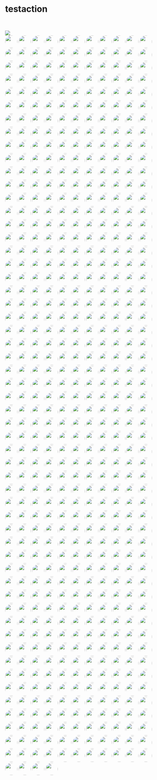 # testaction
<br><!-- Do not remove start of hero-bot --><br>
<img src="https://img.shields.io/badge/Total-609-orange"><br>
<a href="https://github.com/243083df"><img src="https://avatars.githubusercontent.com/u/29660847?v=4" style="border-radius:50%;" width="40px" /></a>
<a href="https://github.com/2timesjay"><img src="https://avatars.githubusercontent.com/u/2748619?v=4" style="border-radius:50%;" width="40px" /></a>
<a href="https://github.com/403studio"><img src="https://avatars.githubusercontent.com/u/17879134?v=4" style="border-radius:50%;" width="40px" /></a>
<a href="https://github.com/8398a7"><img src="https://avatars.githubusercontent.com/u/8043276?v=4" style="border-radius:50%;" width="40px" /></a>
<a href="https://github.com/ABNER-1"><img src="https://avatars.githubusercontent.com/u/24547351?v=4" style="border-radius:50%;" width="40px" /></a>
<a href="https://github.com/Accagain2014"><img src="https://avatars.githubusercontent.com/u/9635216?v=4" style="border-radius:50%;" width="40px" /></a>
<a href="https://github.com/AdlyTempleton"><img src="https://avatars.githubusercontent.com/u/2019396?v=4" style="border-radius:50%;" width="40px" /></a>
<a href="https://github.com/AgtLucas"><img src="https://avatars.githubusercontent.com/u/1909761?v=4" style="border-radius:50%;" width="40px" /></a>
<a href="https://github.com/AllenYu1987"><img src="https://avatars.githubusercontent.com/u/12489985?v=4" style="border-radius:50%;" width="40px" /></a>
<a href="https://github.com/AlmeroSteyn"><img src="https://avatars.githubusercontent.com/u/5063473?v=4" style="border-radius:50%;" width="40px" /></a>
<a href="https://github.com/AnSavvides"><img src="https://avatars.githubusercontent.com/u/2316326?v=4" style="border-radius:50%;" width="40px" /></a>
<a href="https://github.com/Andarist"><img src="https://avatars.githubusercontent.com/u/9800850?v=4" style="border-radius:50%;" width="40px" /></a>
<a href="https://github.com/Aredcap"><img src="https://avatars.githubusercontent.com/u/40494761?v=4" style="border-radius:50%;" width="40px" /></a>
<a href="https://github.com/Balandat"><img src="https://avatars.githubusercontent.com/u/1605878?v=4" style="border-radius:50%;" width="40px" /></a>
<a href="https://github.com/Bennu-Li"><img src="https://avatars.githubusercontent.com/u/53458891?v=4" style="border-radius:50%;" width="40px" /></a>
<a href="https://github.com/BossZou"><img src="https://avatars.githubusercontent.com/u/40255591?v=4" style="border-radius:50%;" width="40px" /></a>
<a href="https://github.com/CarlMungazi"><img src="https://avatars.githubusercontent.com/u/8584475?v=4" style="border-radius:50%;" width="40px" /></a>
<a href="https://github.com/Cartas"><img src="https://avatars.githubusercontent.com/u/1099951?v=4" style="border-radius:50%;" width="40px" /></a>
<a href="https://github.com/ChrisSki"><img src="https://avatars.githubusercontent.com/u/643408?v=4" style="border-radius:50%;" width="40px" /></a>
<a href="https://github.com/ClimbsRocks"><img src="https://avatars.githubusercontent.com/u/7017045?v=4" style="border-radius:50%;" width="40px" /></a>
<a href="https://github.com/CrossRaynor"><img src="https://avatars.githubusercontent.com/u/3909908?v=4" style="border-radius:50%;" width="40px" /></a>
<a href="https://github.com/Cupchen"><img src="https://avatars.githubusercontent.com/u/34762375?v=4" style="border-radius:50%;" width="40px" /></a>
<a href="https://github.com/DJCordhose"><img src="https://avatars.githubusercontent.com/u/394409?v=4" style="border-radius:50%;" width="40px" /></a>
<a href="https://github.com/Daniel15"><img src="https://avatars.githubusercontent.com/u/91933?v=4" style="border-radius:50%;" width="40px" /></a>
<a href="https://github.com/DanielHuang1983"><img src="https://avatars.githubusercontent.com/u/4417873?v=4" style="border-radius:50%;" width="40px" /></a>
<a href="https://github.com/DarkScorpion"><img src="https://avatars.githubusercontent.com/u/1926649?v=4" style="border-radius:50%;" width="40px" /></a>
<a href="https://github.com/DenrizSusam"><img src="https://avatars.githubusercontent.com/u/39295979?v=4" style="border-radius:50%;" width="40px" /></a>
<a href="https://github.com/DrDanRyan"><img src="https://avatars.githubusercontent.com/u/2340323?v=4" style="border-radius:50%;" width="40px" /></a>
<a href="https://github.com/DragonDriver"><img src="https://avatars.githubusercontent.com/u/31589260?v=4" style="border-radius:50%;" width="40px" /></a>
<a href="https://github.com/EricZLou"><img src="https://avatars.githubusercontent.com/u/21316782?v=4" style="border-radius:50%;" width="40px" /></a>
<a href="https://github.com/Ethan-Arrowood"><img src="https://avatars.githubusercontent.com/u/16144158?v=4" style="border-radius:50%;" width="40px" /></a>
<a href="https://github.com/Fierralin"><img src="https://avatars.githubusercontent.com/u/8857059?v=4" style="border-radius:50%;" width="40px" /></a>
<a href="https://github.com/FluorineDog"><img src="https://avatars.githubusercontent.com/u/15663612?v=4" style="border-radius:50%;" width="40px" /></a>
<a href="https://github.com/GantMan"><img src="https://avatars.githubusercontent.com/u/997157?v=4" style="border-radius:50%;" width="40px" /></a>
<a href="https://github.com/GordyD"><img src="https://avatars.githubusercontent.com/u/966511?v=4" style="border-radius:50%;" width="40px" /></a>
<a href="https://github.com/Gracieeea"><img src="https://avatars.githubusercontent.com/u/50101579?v=4" style="border-radius:50%;" width="40px" /></a>
<a href="https://github.com/GuanyunFeng"><img src="https://avatars.githubusercontent.com/u/40229765?v=4" style="border-radius:50%;" width="40px" /></a>
<a href="https://github.com/GuoRentong"><img src="https://avatars.githubusercontent.com/u/57477222?v=4" style="border-radius:50%;" width="40px" /></a>
<a href="https://github.com/Haroenv"><img src="https://avatars.githubusercontent.com/u/6270048?v=4" style="border-radius:50%;" width="40px" /></a>
<a href="https://github.com/Heisenberg-Y"><img src="https://avatars.githubusercontent.com/u/35055583?v=4" style="border-radius:50%;" width="40px" /></a>
<a href="https://github.com/HeroProtagonist"><img src="https://avatars.githubusercontent.com/u/12506217?v=4" style="border-radius:50%;" width="40px" /></a>
<a href="https://github.com/HesterG"><img src="https://avatars.githubusercontent.com/u/17645053?v=4" style="border-radius:50%;" width="40px" /></a>
<a href="https://github.com/HuangHua"><img src="https://avatars.githubusercontent.com/u/2274405?v=4" style="border-radius:50%;" width="40px" /></a>
<a href="https://github.com/Hypnosphi"><img src="https://avatars.githubusercontent.com/u/6651625?v=4" style="border-radius:50%;" width="40px" /></a>
<a href="https://github.com/IDrissAitHafid"><img src="https://avatars.githubusercontent.com/u/31975500?v=4" style="border-radius:50%;" width="40px" /></a>
<a href="https://github.com/IvanVergiliev"><img src="https://avatars.githubusercontent.com/u/1443067?v=4" style="border-radius:50%;" width="40px" /></a>
<a href="https://github.com/Jack-Works"><img src="https://avatars.githubusercontent.com/u/5390719?v=4" style="border-radius:50%;" width="40px" /></a>
<a href="https://github.com/JackLCL"><img src="https://avatars.githubusercontent.com/u/53512883?v=4" style="border-radius:50%;" width="40px" /></a>
<a href="https://github.com/Jakepodell"><img src="https://avatars.githubusercontent.com/u/6700856?v=4" style="border-radius:50%;" width="40px" /></a>
<a href="https://github.com/JedWatson"><img src="https://avatars.githubusercontent.com/u/872310?v=4" style="border-radius:50%;" width="40px" /></a>
<a href="https://github.com/Jessidhia"><img src="https://avatars.githubusercontent.com/u/73085?v=4" style="border-radius:50%;" width="40px" /></a>
<a href="https://github.com/JinHai-CN"><img src="https://avatars.githubusercontent.com/u/33142505?v=4" style="border-radius:50%;" width="40px" /></a>
<a href="https://github.com/JoelMarcey"><img src="https://avatars.githubusercontent.com/u/3757713?v=4" style="border-radius:50%;" width="40px" /></a>
<a href="https://github.com/JoshuaGross"><img src="https://avatars.githubusercontent.com/u/70602?v=4" style="border-radius:50%;" width="40px" /></a>
<a href="https://github.com/Kachulio1"><img src="https://avatars.githubusercontent.com/u/22243090?v=4" style="border-radius:50%;" width="40px" /></a>
<a href="https://github.com/KevinTCoughlin"><img src="https://avatars.githubusercontent.com/u/706967?v=4" style="border-radius:50%;" width="40px" /></a>
<a href="https://github.com/KyleAMathews"><img src="https://avatars.githubusercontent.com/u/71047?v=4" style="border-radius:50%;" width="40px" /></a>
<a href="https://github.com/Lin-gh-Saint"><img src="https://avatars.githubusercontent.com/u/64019322?v=4" style="border-radius:50%;" width="40px" /></a>
<a href="https://github.com/LocoRichard"><img src="https://avatars.githubusercontent.com/u/81553353?v=4" style="border-radius:50%;" width="40px" /></a>
<a href="https://github.com/M-Izadmehr"><img src="https://avatars.githubusercontent.com/u/28848972?v=4" style="border-radius:50%;" width="40px" /></a>
<a href="https://github.com/MXDA"><img src="https://avatars.githubusercontent.com/u/47274057?v=4" style="border-radius:50%;" width="40px" /></a>
<a href="https://github.com/ManasJayanth"><img src="https://avatars.githubusercontent.com/u/3097018?v=4" style="border-radius:50%;" width="40px" /></a>
<a href="https://github.com/MrCull"><img src="https://avatars.githubusercontent.com/u/16634034?v=4" style="border-radius:50%;" width="40px" /></a>
<a href="https://github.com/NE-SmallTown"><img src="https://avatars.githubusercontent.com/u/18418010?v=4" style="border-radius:50%;" width="40px" /></a>
<a href="https://github.com/NMinhNguyen"><img src="https://avatars.githubusercontent.com/u/2852660?v=4" style="border-radius:50%;" width="40px" /></a>
<a href="https://github.com/Nadia--"><img src="https://avatars.githubusercontent.com/u/2539934?v=4" style="border-radius:50%;" width="40px" /></a>
<a href="https://github.com/NicBonetto"><img src="https://avatars.githubusercontent.com/u/28014739?v=4" style="border-radius:50%;" width="40px" /></a>
<a href="https://github.com/Oleg24"><img src="https://avatars.githubusercontent.com/u/7278723?v=4" style="border-radius:50%;" width="40px" /></a>
<a href="https://github.com/PahudPlus"><img src="https://avatars.githubusercontent.com/u/64403786?v=4" style="border-radius:50%;" width="40px" /></a>
<a href="https://github.com/Pouja"><img src="https://avatars.githubusercontent.com/u/2385144?v=4" style="border-radius:50%;" width="40px" /></a>
<a href="https://github.com/RReverser"><img src="https://avatars.githubusercontent.com/u/557590?v=4" style="border-radius:50%;" width="40px" /></a>
<a href="https://github.com/RaitoBezarius"><img src="https://avatars.githubusercontent.com/u/314564?v=4" style="border-radius:50%;" width="40px" /></a>
<a href="https://github.com/ReigenAraka"><img src="https://avatars.githubusercontent.com/u/57280231?v=4" style="border-radius:50%;" width="40px" /></a>
<a href="https://github.com/RichardLitt"><img src="https://avatars.githubusercontent.com/u/910753?v=4" style="border-radius:50%;" width="40px" /></a>
<a href="https://github.com/RyanWei"><img src="https://avatars.githubusercontent.com/u/9876551?v=4" style="border-radius:50%;" width="40px" /></a>
<a href="https://github.com/SCKCZJ2018"><img src="https://avatars.githubusercontent.com/u/29282370?v=4" style="border-radius:50%;" width="40px" /></a>
<a href="https://github.com/STRML"><img src="https://avatars.githubusercontent.com/u/1197375?v=4" style="border-radius:50%;" width="40px" /></a>
<a href="https://github.com/SamChou19815"><img src="https://avatars.githubusercontent.com/u/4290500?v=4" style="border-radius:50%;" width="40px" /></a>
<a href="https://github.com/SanderSpies"><img src="https://avatars.githubusercontent.com/u/1114117?v=4" style="border-radius:50%;" width="40px" /></a>
<a href="https://github.com/Shastel"><img src="https://avatars.githubusercontent.com/u/6017041?v=4" style="border-radius:50%;" width="40px" /></a>
<a href="https://github.com/Simek"><img src="https://avatars.githubusercontent.com/u/719641?v=4" style="border-radius:50%;" width="40px" /></a>
<a href="https://github.com/SimenB"><img src="https://avatars.githubusercontent.com/u/1404810?v=4" style="border-radius:50%;" width="40px" /></a>
<a href="https://github.com/SkyYang"><img src="https://avatars.githubusercontent.com/u/4702509?v=4" style="border-radius:50%;" width="40px" /></a>
<a href="https://github.com/SnowyOwl-KHY"><img src="https://avatars.githubusercontent.com/u/10348819?v=4" style="border-radius:50%;" width="40px" /></a>
<a href="https://github.com/StanislavGlebik"><img src="https://avatars.githubusercontent.com/u/2895538?v=4" style="border-radius:50%;" width="40px" /></a>
<a href="https://github.com/StanislawSwierc"><img src="https://avatars.githubusercontent.com/u/810501?v=4" style="border-radius:50%;" width="40px" /></a>
<a href="https://github.com/SwaggySong"><img src="https://avatars.githubusercontent.com/u/36157116?v=4" style="border-radius:50%;" width="40px" /></a>
<a href="https://github.com/TanaseHagi"><img src="https://avatars.githubusercontent.com/u/18321229?v=4" style="border-radius:50%;" width="40px" /></a>
<a href="https://github.com/TheSavior"><img src="https://avatars.githubusercontent.com/u/249164?v=4" style="border-radius:50%;" width="40px" /></a>
<a href="https://github.com/ThomasCrevoisier"><img src="https://avatars.githubusercontent.com/u/4603973?v=4" style="border-radius:50%;" width="40px" /></a>
<a href="https://github.com/ThreadDao"><img src="https://avatars.githubusercontent.com/u/27288593?v=4" style="border-radius:50%;" width="40px" /></a>
<a href="https://github.com/ThyeeZz"><img src="https://avatars.githubusercontent.com/u/41352919?v=4" style="border-radius:50%;" width="40px" /></a>
<a href="https://github.com/Tlincy"><img src="https://avatars.githubusercontent.com/u/11934432?v=4" style="border-radius:50%;" width="40px" /></a>
<a href="https://github.com/Tom910"><img src="https://avatars.githubusercontent.com/u/2185721?v=4" style="border-radius:50%;" width="40px" /></a>
<a href="https://github.com/Tumao727"><img src="https://avatars.githubusercontent.com/u/20420181?v=4" style="border-radius:50%;" width="40px" /></a>
<a href="https://github.com/VilockLi"><img src="https://avatars.githubusercontent.com/u/19737345?v=4" style="border-radius:50%;" width="40px" /></a>
<a href="https://github.com/WickyNilliams"><img src="https://avatars.githubusercontent.com/u/1091390?v=4" style="border-radius:50%;" width="40px" /></a>
<a href="https://github.com/Wildhoney"><img src="https://avatars.githubusercontent.com/u/1528477?v=4" style="border-radius:50%;" width="40px" /></a>
<a href="https://github.com/XuPeng-SH"><img src="https://avatars.githubusercontent.com/u/39627130?v=4" style="border-radius:50%;" width="40px" /></a>
<a href="https://github.com/XuanYang-cn"><img src="https://avatars.githubusercontent.com/u/51370125?v=4" style="border-radius:50%;" width="40px" /></a>
<a href="https://github.com/XuefengWu"><img src="https://avatars.githubusercontent.com/u/161701?v=4" style="border-radius:50%;" width="40px" /></a>
<a href="https://github.com/Yeti-or"><img src="https://avatars.githubusercontent.com/u/1813468?v=4" style="border-radius:50%;" width="40px" /></a>
<a href="https://github.com/Yukikaze-CZR"><img src="https://avatars.githubusercontent.com/u/48198922?v=4" style="border-radius:50%;" width="40px" /></a>
<a href="https://github.com/ZoteTheMighty"><img src="https://avatars.githubusercontent.com/u/37384169?v=4" style="border-radius:50%;" width="40px" /></a>
<a href="https://github.com/aaronabramov"><img src="https://avatars.githubusercontent.com/u/940133?v=4" style="border-radius:50%;" width="40px" /></a>
<a href="https://github.com/aaronjin2010"><img src="https://avatars.githubusercontent.com/u/48044391?v=4" style="border-radius:50%;" width="40px" /></a>
<a href="https://github.com/abhaynikam"><img src="https://avatars.githubusercontent.com/u/7736232?v=4" style="border-radius:50%;" width="40px" /></a>
<a href="https://github.com/accordeiro"><img src="https://avatars.githubusercontent.com/u/1952585?v=4" style="border-radius:50%;" width="40px" /></a>
<a href="https://github.com/acdlite"><img src="https://avatars.githubusercontent.com/u/3624098?v=4" style="border-radius:50%;" width="40px" /></a>
<a href="https://github.com/adammark"><img src="https://avatars.githubusercontent.com/u/28193?v=4" style="border-radius:50%;" width="40px" /></a>
<a href="https://github.com/adamobeng"><img src="https://avatars.githubusercontent.com/u/776593?v=4" style="border-radius:50%;" width="40px" /></a>
<a href="https://github.com/adasq"><img src="https://avatars.githubusercontent.com/u/5637734?v=4" style="border-radius:50%;" width="40px" /></a>
<a href="https://github.com/adelevie"><img src="https://avatars.githubusercontent.com/u/86790?v=4" style="border-radius:50%;" width="40px" /></a>
<a href="https://github.com/af"><img src="https://avatars.githubusercontent.com/u/25241?v=4" style="border-radius:50%;" width="40px" /></a>
<a href="https://github.com/aickin"><img src="https://avatars.githubusercontent.com/u/44199?v=4" style="border-radius:50%;" width="40px" /></a>
<a href="https://github.com/airjp73"><img src="https://avatars.githubusercontent.com/u/25882770?v=4" style="border-radius:50%;" width="40px" /></a>
<a href="https://github.com/akihoni"><img src="https://avatars.githubusercontent.com/u/36330442?v=4" style="border-radius:50%;" width="40px" /></a>
<a href="https://github.com/alexeyraspopov"><img src="https://avatars.githubusercontent.com/u/858295?v=4" style="border-radius:50%;" width="40px" /></a>
<a href="https://github.com/alexmckenley"><img src="https://avatars.githubusercontent.com/u/3639670?v=4" style="border-radius:50%;" width="40px" /></a>
<a href="https://github.com/alexpien"><img src="https://avatars.githubusercontent.com/u/2401597?v=4" style="border-radius:50%;" width="40px" /></a>
<a href="https://github.com/alextsg"><img src="https://avatars.githubusercontent.com/u/8051479?v=4" style="border-radius:50%;" width="40px" /></a>
<a href="https://github.com/alexzherdev"><img src="https://avatars.githubusercontent.com/u/93752?v=4" style="border-radius:50%;" width="40px" /></a>
<a href="https://github.com/alh99"><img src="https://avatars.githubusercontent.com/u/55510932?v=4" style="border-radius:50%;" width="40px" /></a>
<a href="https://github.com/allofthenorthwood"><img src="https://avatars.githubusercontent.com/u/3123642?v=4" style="border-radius:50%;" width="40px" /></a>
<a href="https://github.com/amm385"><img src="https://avatars.githubusercontent.com/u/823700?v=4" style="border-radius:50%;" width="40px" /></a>
<a href="https://github.com/anchun"><img src="https://avatars.githubusercontent.com/u/2356895?v=4" style="border-radius:50%;" width="40px" /></a>
<a href="https://github.com/andrewdavey"><img src="https://avatars.githubusercontent.com/u/292014?v=4" style="border-radius:50%;" width="40px" /></a>
<a href="https://github.com/andreypopp"><img src="https://avatars.githubusercontent.com/u/30594?v=4" style="border-radius:50%;" width="40px" /></a>
<a href="https://github.com/ankitml"><img src="https://avatars.githubusercontent.com/u/573824?v=4" style="border-radius:50%;" width="40px" /></a>
<a href="https://github.com/anmonteiro"><img src="https://avatars.githubusercontent.com/u/661909?v=4" style="border-radius:50%;" width="40px" /></a>
<a href="https://github.com/antsmartian"><img src="https://avatars.githubusercontent.com/u/1241511?v=4" style="border-radius:50%;" width="40px" /></a>
<a href="https://github.com/apaatsio"><img src="https://avatars.githubusercontent.com/u/195210?v=4" style="border-radius:50%;" width="40px" /></a>
<a href="https://github.com/arcanis"><img src="https://avatars.githubusercontent.com/u/1037931?v=4" style="border-radius:50%;" width="40px" /></a>
<a href="https://github.com/ariabuckles"><img src="https://avatars.githubusercontent.com/u/1487889?v=4" style="border-radius:50%;" width="40px" /></a>
<a href="https://github.com/arkist"><img src="https://avatars.githubusercontent.com/u/1099068?v=4" style="border-radius:50%;" width="40px" /></a>
<a href="https://github.com/armujahid"><img src="https://avatars.githubusercontent.com/u/3725386?v=4" style="border-radius:50%;" width="40px" /></a>
<a href="https://github.com/arnihermann"><img src="https://avatars.githubusercontent.com/u/35656?v=4" style="border-radius:50%;" width="40px" /></a>
<a href="https://github.com/artnez"><img src="https://avatars.githubusercontent.com/u/396654?v=4" style="border-radius:50%;" width="40px" /></a>
<a href="https://github.com/aruberto"><img src="https://avatars.githubusercontent.com/u/9933826?v=4" style="border-radius:50%;" width="40px" /></a>
<a href="https://github.com/ashyshyshyman"><img src="https://avatars.githubusercontent.com/u/50362613?v=4" style="border-radius:50%;" width="40px" /></a>
<a href="https://github.com/avanderhoorn"><img src="https://avatars.githubusercontent.com/u/585619?v=4" style="border-radius:50%;" width="40px" /></a>
<a href="https://github.com/aweary"><img src="https://avatars.githubusercontent.com/u/6886061?v=4" style="border-radius:50%;" width="40px" /></a>
<a href="https://github.com/awwright"><img src="https://avatars.githubusercontent.com/u/437517?v=4" style="border-radius:50%;" width="40px" /></a>
<a href="https://github.com/azich"><img src="https://avatars.githubusercontent.com/u/306069?v=4" style="border-radius:50%;" width="40px" /></a>
<a href="https://github.com/basarat"><img src="https://avatars.githubusercontent.com/u/874898?v=4" style="border-radius:50%;" width="40px" /></a>
<a href="https://github.com/become-nice"><img src="https://avatars.githubusercontent.com/u/56624819?v=4" style="border-radius:50%;" width="40px" /></a>
<a href="https://github.com/behnammodi"><img src="https://avatars.githubusercontent.com/u/1549069?v=4" style="border-radius:50%;" width="40px" /></a>
<a href="https://github.com/behzad888"><img src="https://avatars.githubusercontent.com/u/9346614?v=4" style="border-radius:50%;" width="40px" /></a>
<a href="https://github.com/benhalpern"><img src="https://avatars.githubusercontent.com/u/3102842?v=4" style="border-radius:50%;" width="40px" /></a>
<a href="https://github.com/benjamn"><img src="https://avatars.githubusercontent.com/u/5750?v=4" style="border-radius:50%;" width="40px" /></a>
<a href="https://github.com/benmoss"><img src="https://avatars.githubusercontent.com/u/239754?v=4" style="border-radius:50%;" width="40px" /></a>
<a href="https://github.com/bernard-lin"><img src="https://avatars.githubusercontent.com/u/16327281?v=4" style="border-radius:50%;" width="40px" /></a>
<a href="https://github.com/bernardbeckerman"><img src="https://avatars.githubusercontent.com/u/7953022?v=4" style="border-radius:50%;" width="40px" /></a>
<a href="https://github.com/bgirard"><img src="https://avatars.githubusercontent.com/u/793565?v=4" style="border-radius:50%;" width="40px" /></a>
<a href="https://github.com/bgw"><img src="https://avatars.githubusercontent.com/u/180404?v=4" style="border-radius:50%;" width="40px" /></a>
<a href="https://github.com/bhamodi"><img src="https://avatars.githubusercontent.com/u/7663987?v=4" style="border-radius:50%;" width="40px" /></a>
<a href="https://github.com/bigsheeper"><img src="https://avatars.githubusercontent.com/u/42060877?v=4" style="border-radius:50%;" width="40px" /></a>
<a href="https://github.com/binbin12580"><img src="https://avatars.githubusercontent.com/u/30914966?v=4" style="border-radius:50%;" width="40px" /></a>
<a href="https://github.com/binbinlv"><img src="https://avatars.githubusercontent.com/u/83755740?v=4" style="border-radius:50%;" width="40px" /></a>
<a href="https://github.com/bitshadow"><img src="https://avatars.githubusercontent.com/u/574802?v=4" style="border-radius:50%;" width="40px" /></a>
<a href="https://github.com/bkarrer"><img src="https://avatars.githubusercontent.com/u/5126156?v=4" style="border-radius:50%;" width="40px" /></a>
<a href="https://github.com/bl00mber"><img src="https://avatars.githubusercontent.com/u/16987322?v=4" style="border-radius:50%;" width="40px" /></a>
<a href="https://github.com/bletham"><img src="https://avatars.githubusercontent.com/u/6339760?v=4" style="border-radius:50%;" width="40px" /></a>
<a href="https://github.com/bo-huang"><img src="https://avatars.githubusercontent.com/u/24309515?v=4" style="border-radius:50%;" width="40px" /></a>
<a href="https://github.com/bobeagan"><img src="https://avatars.githubusercontent.com/u/100226?v=4" style="border-radius:50%;" width="40px" /></a>
<a href="https://github.com/brandonbloom"><img src="https://avatars.githubusercontent.com/u/119164?v=4" style="border-radius:50%;" width="40px" /></a>
<a href="https://github.com/break2017"><img src="https://avatars.githubusercontent.com/u/2993941?v=4" style="border-radius:50%;" width="40px" /></a>
<a href="https://github.com/briankung"><img src="https://avatars.githubusercontent.com/u/2836167?v=4" style="border-radius:50%;" width="40px" /></a>
<a href="https://github.com/brianr"><img src="https://avatars.githubusercontent.com/u/12275?v=4" style="border-radius:50%;" width="40px" /></a>
<a href="https://github.com/brianreavis"><img src="https://avatars.githubusercontent.com/u/118480?v=4" style="border-radius:50%;" width="40px" /></a>
<a href="https://github.com/brigand"><img src="https://avatars.githubusercontent.com/u/936069?v=4" style="border-radius:50%;" width="40px" /></a>
<a href="https://github.com/bripkens"><img src="https://avatars.githubusercontent.com/u/596443?v=4" style="border-radius:50%;" width="40px" /></a>
<a href="https://github.com/bspaulding"><img src="https://avatars.githubusercontent.com/u/6833?v=4" style="border-radius:50%;" width="40px" /></a>
<a href="https://github.com/btholt"><img src="https://avatars.githubusercontent.com/u/999523?v=4" style="border-radius:50%;" width="40px" /></a>
<a href="https://github.com/bvaughn"><img src="https://avatars.githubusercontent.com/u/29597?v=4" style="border-radius:50%;" width="40px" /></a>
<a href="https://github.com/c-bata"><img src="https://avatars.githubusercontent.com/u/5564044?v=4" style="border-radius:50%;" width="40px" /></a>
<a href="https://github.com/calebmer"><img src="https://avatars.githubusercontent.com/u/8282507?v=4" style="border-radius:50%;" width="40px" /></a>
<a href="https://github.com/camsong"><img src="https://avatars.githubusercontent.com/u/948896?v=4" style="border-radius:50%;" width="40px" /></a>
<a href="https://github.com/caosiyang"><img src="https://avatars.githubusercontent.com/u/2155120?v=4" style="border-radius:50%;" width="40px" /></a>
<a href="https://github.com/carefree0910"><img src="https://avatars.githubusercontent.com/u/15677328?v=4" style="border-radius:50%;" width="40px" /></a>
<a href="https://github.com/casassg"><img src="https://avatars.githubusercontent.com/u/6912589?v=4" style="border-radius:50%;" width="40px" /></a>
<a href="https://github.com/cbrwizard"><img src="https://avatars.githubusercontent.com/u/1615659?v=4" style="border-radius:50%;" width="40px" /></a>
<a href="https://github.com/chandlerzuo"><img src="https://avatars.githubusercontent.com/u/6797874?v=4" style="border-radius:50%;" width="40px" /></a>
<a href="https://github.com/chenglou"><img src="https://avatars.githubusercontent.com/u/1909539?v=4" style="border-radius:50%;" width="40px" /></a>
<a href="https://github.com/chengpu"><img src="https://avatars.githubusercontent.com/u/2233492?v=4" style="border-radius:50%;" width="40px" /></a>
<a href="https://github.com/chentsulin"><img src="https://avatars.githubusercontent.com/u/3382565?v=4" style="border-radius:50%;" width="40px" /></a>
<a href="https://github.com/chicoxyzzy"><img src="https://avatars.githubusercontent.com/u/1507086?v=4" style="border-radius:50%;" width="40px" /></a>
<a href="https://github.com/christianalfoni"><img src="https://avatars.githubusercontent.com/u/3956929?v=4" style="border-radius:50%;" width="40px" /></a>
<a href="https://github.com/clarkdo"><img src="https://avatars.githubusercontent.com/u/4312154?v=4" style="border-radius:50%;" width="40px" /></a>
<a href="https://github.com/clayallsopp"><img src="https://avatars.githubusercontent.com/u/153704?v=4" style="border-radius:50%;" width="40px" /></a>
<a href="https://github.com/clemmy"><img src="https://avatars.githubusercontent.com/u/3696934?v=4" style="border-radius:50%;" width="40px" /></a>
<a href="https://github.com/codacy-badger"><img src="https://avatars.githubusercontent.com/u/23704769?v=4" style="border-radius:50%;" width="40px" /></a>
<a href="https://github.com/congqixia"><img src="https://avatars.githubusercontent.com/u/84113973?v=4" style="border-radius:50%;" width="40px" /></a>
<a href="https://github.com/conorhastings"><img src="https://avatars.githubusercontent.com/u/8263298?v=4" style="border-radius:50%;" width="40px" /></a>
<a href="https://github.com/cookfront"><img src="https://avatars.githubusercontent.com/u/4829465?v=4" style="border-radius:50%;" width="40px" /></a>
<a href="https://github.com/cpojer"><img src="https://avatars.githubusercontent.com/u/13352?v=4" style="border-radius:50%;" width="40px" /></a>
<a href="https://github.com/cqy123456"><img src="https://avatars.githubusercontent.com/u/39671710?v=4" style="border-radius:50%;" width="40px" /></a>
<a href="https://github.com/cxie"><img src="https://avatars.githubusercontent.com/u/653101?v=4" style="border-radius:50%;" width="40px" /></a>
<a href="https://github.com/cyan33"><img src="https://avatars.githubusercontent.com/u/13282699?v=4" style="border-radius:50%;" width="40px" /></a>
<a href="https://github.com/cydrain"><img src="https://avatars.githubusercontent.com/u/3992404?v=4" style="border-radius:50%;" width="40px" /></a>
<a href="https://github.com/czajkowski"><img src="https://avatars.githubusercontent.com/u/197684?v=4" style="border-radius:50%;" width="40px" /></a>
<a href="https://github.com/czhen-zilliz"><img src="https://avatars.githubusercontent.com/u/83751452?v=4" style="border-radius:50%;" width="40px" /></a>
<a href="https://github.com/czpmango"><img src="https://avatars.githubusercontent.com/u/26356194?v=4" style="border-radius:50%;" width="40px" /></a>
<a href="https://github.com/czs007"><img src="https://avatars.githubusercontent.com/u/59249785?v=4" style="border-radius:50%;" width="40px" /></a>
<a href="https://github.com/d4rky-pl"><img src="https://avatars.githubusercontent.com/u/284395?v=4" style="border-radius:50%;" width="40px" /></a>
<a href="https://github.com/dalinaum"><img src="https://avatars.githubusercontent.com/u/145585?v=4" style="border-radius:50%;" width="40px" /></a>
<a href="https://github.com/danielrjiang"><img src="https://avatars.githubusercontent.com/u/18407088?v=4" style="border-radius:50%;" width="40px" /></a>
<a href="https://github.com/danthe3rd"><img src="https://avatars.githubusercontent.com/u/43445237?v=4" style="border-radius:50%;" width="40px" /></a>
<a href="https://github.com/dantman"><img src="https://avatars.githubusercontent.com/u/53399?v=4" style="border-radius:50%;" width="40px" /></a>
<a href="https://github.com/darobin"><img src="https://avatars.githubusercontent.com/u/38491?v=4" style="border-radius:50%;" width="40px" /></a>
<a href="https://github.com/dd-He"><img src="https://avatars.githubusercontent.com/u/24242249?v=4" style="border-radius:50%;" width="40px" /></a>
<a href="https://github.com/ddimmery"><img src="https://avatars.githubusercontent.com/u/618093?v=4" style="border-radius:50%;" width="40px" /></a>
<a href="https://github.com/deanbrophy"><img src="https://avatars.githubusercontent.com/u/8238179?v=4" style="border-radius:50%;" width="40px" /></a>
<a href="https://github.com/del-zhenwu"><img src="https://avatars.githubusercontent.com/u/56623710?v=4" style="border-radius:50%;" width="40px" /></a>
<a href="https://github.com/dgiannelli"><img src="https://avatars.githubusercontent.com/u/11447126?v=4" style="border-radius:50%;" width="40px" /></a>
<a href="https://github.com/diegomura"><img src="https://avatars.githubusercontent.com/u/5600341?v=4" style="border-radius:50%;" width="40px" /></a>
<a href="https://github.com/dittos"><img src="https://avatars.githubusercontent.com/u/2622?v=4" style="border-radius:50%;" width="40px" /></a>
<a href="https://github.com/divad12"><img src="https://avatars.githubusercontent.com/u/159687?v=4" style="border-radius:50%;" width="40px" /></a>
<a href="https://github.com/djrodgerspryor"><img src="https://avatars.githubusercontent.com/u/3197007?v=4" style="border-radius:50%;" width="40px" /></a>
<a href="https://github.com/dkgi"><img src="https://avatars.githubusercontent.com/u/270421?v=4" style="border-radius:50%;" width="40px" /></a>
<a href="https://github.com/dmatteo"><img src="https://avatars.githubusercontent.com/u/4091059?v=4" style="border-radius:50%;" width="40px" /></a>
<a href="https://github.com/dme65"><img src="https://avatars.githubusercontent.com/u/12738905?v=4" style="border-radius:50%;" width="40px" /></a>
<a href="https://github.com/dmnd"><img src="https://avatars.githubusercontent.com/u/4427?v=4" style="border-radius:50%;" width="40px" /></a>
<a href="https://github.com/dpercy"><img src="https://avatars.githubusercontent.com/u/349909?v=4" style="border-radius:50%;" width="40px" /></a>
<a href="https://github.com/drdelambre"><img src="https://avatars.githubusercontent.com/u/1434802?v=4" style="border-radius:50%;" width="40px" /></a>
<a href="https://github.com/dschafer"><img src="https://avatars.githubusercontent.com/u/2760005?v=4" style="border-radius:50%;" width="40px" /></a>
<a href="https://github.com/dvzubarev"><img src="https://avatars.githubusercontent.com/u/14878830?v=4" style="border-radius:50%;" width="40px" /></a>
<a href="https://github.com/dyhyfu"><img src="https://avatars.githubusercontent.com/u/64584368?v=4" style="border-radius:50%;" width="40px" /></a>
<a href="https://github.com/edvinerikson"><img src="https://avatars.githubusercontent.com/u/3890572?v=4" style="border-radius:50%;" width="40px" /></a>
<a href="https://github.com/ehellman"><img src="https://avatars.githubusercontent.com/u/586152?v=4" style="border-radius:50%;" width="40px" /></a>
<a href="https://github.com/elas7"><img src="https://avatars.githubusercontent.com/u/7537033?v=4" style="border-radius:50%;" width="40px" /></a>
<a href="https://github.com/eltociear"><img src="https://avatars.githubusercontent.com/u/22633385?v=4" style="border-radius:50%;" width="40px" /></a>
<a href="https://github.com/enaqx"><img src="https://avatars.githubusercontent.com/u/182219?v=4" style="border-radius:50%;" width="40px" /></a>
<a href="https://github.com/enguerran"><img src="https://avatars.githubusercontent.com/u/701648?v=4" style="border-radius:50%;" width="40px" /></a>
<a href="https://github.com/epicfaace"><img src="https://avatars.githubusercontent.com/u/1689183?v=4" style="border-radius:50%;" width="40px" /></a>
<a href="https://github.com/eps1lon"><img src="https://avatars.githubusercontent.com/u/12292047?v=4" style="border-radius:50%;" width="40px" /></a>
<a href="https://github.com/erdustiggen"><img src="https://avatars.githubusercontent.com/u/25433850?v=4" style="border-radius:50%;" width="40px" /></a>
<a href="https://github.com/ericflo"><img src="https://avatars.githubusercontent.com/u/1228?v=4" style="border-radius:50%;" width="40px" /></a>
<a href="https://github.com/ericnakagawa"><img src="https://avatars.githubusercontent.com/u/23874?v=4" style="border-radius:50%;" width="40px" /></a>
<a href="https://github.com/everdimension"><img src="https://avatars.githubusercontent.com/u/5347023?v=4" style="border-radius:50%;" width="40px" /></a>
<a href="https://github.com/evilbs"><img src="https://avatars.githubusercontent.com/u/3305041?v=4" style="border-radius:50%;" width="40px" /></a>
<a href="https://github.com/exiadbq"><img src="https://avatars.githubusercontent.com/u/4665929?v=4" style="border-radius:50%;" width="40px" /></a>
<a href="https://github.com/eytan"><img src="https://avatars.githubusercontent.com/u/93681?v=4" style="border-radius:50%;" width="40px" /></a>
<a href="https://github.com/fabiomcosta"><img src="https://avatars.githubusercontent.com/u/28530?v=4" style="border-radius:50%;" width="40px" /></a>
<a href="https://github.com/facebook-github-bot"><img src="https://avatars.githubusercontent.com/u/6422482?v=4" style="border-radius:50%;" width="40px" /></a>
<a href="https://github.com/feisiyicl"><img src="https://avatars.githubusercontent.com/u/64510805?v=4" style="border-radius:50%;" width="40px" /></a>
<a href="https://github.com/fforw"><img src="https://avatars.githubusercontent.com/u/226774?v=4" style="border-radius:50%;" width="40px" /></a>
<a href="https://github.com/fgnass"><img src="https://avatars.githubusercontent.com/u/89450?v=4" style="border-radius:50%;" width="40px" /></a>
<a href="https://github.com/fisherwebdev"><img src="https://avatars.githubusercontent.com/u/169760?v=4" style="border-radius:50%;" width="40px" /></a>
<a href="https://github.com/fishpenguin"><img src="https://avatars.githubusercontent.com/u/49153041?v=4" style="border-radius:50%;" width="40px" /></a>
<a href="https://github.com/fkgozali"><img src="https://avatars.githubusercontent.com/u/1095866?v=4" style="border-radius:50%;" width="40px" /></a>
<a href="https://github.com/fkling"><img src="https://avatars.githubusercontent.com/u/179026?v=4" style="border-radius:50%;" width="40px" /></a>
<a href="https://github.com/flarnie"><img src="https://avatars.githubusercontent.com/u/1114467?v=4" style="border-radius:50%;" width="40px" /></a>
<a href="https://github.com/fpoumian"><img src="https://avatars.githubusercontent.com/u/14318826?v=4" style="border-radius:50%;" width="40px" /></a>
<a href="https://github.com/fson"><img src="https://avatars.githubusercontent.com/u/497214?v=4" style="border-radius:50%;" width="40px" /></a>
<a href="https://github.com/fxxkscript"><img src="https://avatars.githubusercontent.com/u/1597584?v=4" style="border-radius:50%;" width="40px" /></a>
<a href="https://github.com/gabelevi"><img src="https://avatars.githubusercontent.com/u/1887264?v=4" style="border-radius:50%;" width="40px" /></a>
<a href="https://github.com/gaearon"><img src="https://avatars.githubusercontent.com/u/810438?v=4" style="border-radius:50%;" width="40px" /></a>
<a href="https://github.com/garethnic"><img src="https://avatars.githubusercontent.com/u/1523598?v=4" style="border-radius:50%;" width="40px" /></a>
<a href="https://github.com/gasi"><img src="https://avatars.githubusercontent.com/u/49583?v=4" style="border-radius:50%;" width="40px" /></a>
<a href="https://github.com/gebilaoxiong"><img src="https://avatars.githubusercontent.com/u/11804936?v=4" style="border-radius:50%;" width="40px" /></a>
<a href="https://github.com/georgesisco"><img src="https://avatars.githubusercontent.com/u/689511?v=4" style="border-radius:50%;" width="40px" /></a>
<a href="https://github.com/ggaaooppeenngg"><img src="https://avatars.githubusercontent.com/u/4769989?v=4" style="border-radius:50%;" width="40px" /></a>
<a href="https://github.com/gitanupam"><img src="https://avatars.githubusercontent.com/u/10434719?v=4" style="border-radius:50%;" width="40px" /></a>
<a href="https://github.com/glenjamin"><img src="https://avatars.githubusercontent.com/u/151272?v=4" style="border-radius:50%;" width="40px" /></a>
<a href="https://github.com/glennq"><img src="https://avatars.githubusercontent.com/u/5950453?v=4" style="border-radius:50%;" width="40px" /></a>
<a href="https://github.com/godchen0212"><img src="https://avatars.githubusercontent.com/u/67679556?v=4" style="border-radius:50%;" width="40px" /></a>
<a href="https://github.com/goodwin64"><img src="https://avatars.githubusercontent.com/u/10671879?v=4" style="border-radius:50%;" width="40px" /></a>
<a href="https://github.com/gracezzzzz"><img src="https://avatars.githubusercontent.com/u/56617657?v=4" style="border-radius:50%;" width="40px" /></a>
<a href="https://github.com/grant"><img src="https://avatars.githubusercontent.com/u/744973?v=4" style="border-radius:50%;" width="40px" /></a>
<a href="https://github.com/graue"><img src="https://avatars.githubusercontent.com/u/1730853?v=4" style="border-radius:50%;" width="40px" /></a>
<a href="https://github.com/groodt"><img src="https://avatars.githubusercontent.com/u/343415?v=4" style="border-radius:50%;" width="40px" /></a>
<a href="https://github.com/grtoverflow"><img src="https://avatars.githubusercontent.com/u/8500564?v=4" style="border-radius:50%;" width="40px" /></a>
<a href="https://github.com/gscottolson"><img src="https://avatars.githubusercontent.com/u/220979?v=4" style="border-radius:50%;" width="40px" /></a>
<a href="https://github.com/gujun720"><img src="https://avatars.githubusercontent.com/u/53246671?v=4" style="border-radius:50%;" width="40px" /></a>
<a href="https://github.com/gunn"><img src="https://avatars.githubusercontent.com/u/42500?v=4" style="border-radius:50%;" width="40px" /></a>
<a href="https://github.com/guoxiangzhou"><img src="https://avatars.githubusercontent.com/u/52496626?v=4" style="border-radius:50%;" width="40px" /></a>
<a href="https://github.com/gusaiani"><img src="https://avatars.githubusercontent.com/u/380816?v=4" style="border-radius:50%;" width="40px" /></a>
<a href="https://github.com/hanumanthan"><img src="https://avatars.githubusercontent.com/u/5584802?v=4" style="border-radius:50%;" width="40px" /></a>
<a href="https://github.com/hartzis"><img src="https://avatars.githubusercontent.com/u/5378707?v=4" style="border-radius:50%;" width="40px" /></a>
<a href="https://github.com/hejld"><img src="https://avatars.githubusercontent.com/u/488301?v=4" style="border-radius:50%;" width="40px" /></a>
<a href="https://github.com/hendrikswan"><img src="https://avatars.githubusercontent.com/u/273461?v=4" style="border-radius:50%;" width="40px" /></a>
<a href="https://github.com/henryqdineen"><img src="https://avatars.githubusercontent.com/u/682132?v=4" style="border-radius:50%;" width="40px" /></a>
<a href="https://github.com/him2him2"><img src="https://avatars.githubusercontent.com/u/10393491?v=4" style="border-radius:50%;" width="40px" /></a>
<a href="https://github.com/hkal"><img src="https://avatars.githubusercontent.com/u/3802753?v=4" style="border-radius:50%;" width="40px" /></a>
<a href="https://github.com/hmohamme"><img src="https://avatars.githubusercontent.com/u/61028636?v=4" style="border-radius:50%;" width="40px" /></a>
<a href="https://github.com/hnordt"><img src="https://avatars.githubusercontent.com/u/1625399?v=4" style="border-radius:50%;" width="40px" /></a>
<a href="https://github.com/hoduchieu01"><img src="https://avatars.githubusercontent.com/u/23649434?v=4" style="border-radius:50%;" width="40px" /></a>
<a href="https://github.com/hojberg"><img src="https://avatars.githubusercontent.com/u/2371?v=4" style="border-radius:50%;" width="40px" /></a>
<a href="https://github.com/hramos"><img src="https://avatars.githubusercontent.com/u/165856?v=4" style="border-radius:50%;" width="40px" /></a>
<a href="https://github.com/hristo-kanchev"><img src="https://avatars.githubusercontent.com/u/23095052?v=4" style="border-radius:50%;" width="40px" /></a>
<a href="https://github.com/hugo"><img src="https://avatars.githubusercontent.com/u/1704089?v=4" style="border-radius:50%;" width="40px" /></a>
<a href="https://github.com/hzoo"><img src="https://avatars.githubusercontent.com/u/588473?v=4" style="border-radius:50%;" width="40px" /></a>
<a href="https://github.com/iamchenxin"><img src="https://avatars.githubusercontent.com/u/8873545?v=4" style="border-radius:50%;" width="40px" /></a>
<a href="https://github.com/iamdustan"><img src="https://avatars.githubusercontent.com/u/227879?v=4" style="border-radius:50%;" width="40px" /></a>
<a href="https://github.com/ianobermiller"><img src="https://avatars.githubusercontent.com/u/897931?v=4" style="border-radius:50%;" width="40px" /></a>
<a href="https://github.com/ide"><img src="https://avatars.githubusercontent.com/u/379606?v=4" style="border-radius:50%;" width="40px" /></a>
<a href="https://github.com/ilyagelman"><img src="https://avatars.githubusercontent.com/u/139322?v=4" style="border-radius:50%;" width="40px" /></a>
<a href="https://github.com/imagentleman"><img src="https://avatars.githubusercontent.com/u/2272928?v=4" style="border-radius:50%;" width="40px" /></a>
<a href="https://github.com/inokawa"><img src="https://avatars.githubusercontent.com/u/48897392?v=4" style="border-radius:50%;" width="40px" /></a>
<a href="https://github.com/inottn"><img src="https://avatars.githubusercontent.com/u/18509404?v=4" style="border-radius:50%;" width="40px" /></a>
<a href="https://github.com/ivan"><img src="https://avatars.githubusercontent.com/u/4458?v=4" style="border-radius:50%;" width="40px" /></a>
<a href="https://github.com/ivanzotov"><img src="https://avatars.githubusercontent.com/u/147321?v=4" style="border-radius:50%;" width="40px" /></a>
<a href="https://github.com/jackson-huang"><img src="https://avatars.githubusercontent.com/u/8979403?v=4" style="border-radius:50%;" width="40px" /></a>
<a href="https://github.com/jackyu2020"><img src="https://avatars.githubusercontent.com/u/64533877?v=4" style="border-radius:50%;" width="40px" /></a>
<a href="https://github.com/jamesgpearce"><img src="https://avatars.githubusercontent.com/u/90942?v=4" style="border-radius:50%;" width="40px" /></a>
<a href="https://github.com/janhancic"><img src="https://avatars.githubusercontent.com/u/356488?v=4" style="border-radius:50%;" width="40px" /></a>
<a href="https://github.com/jaredly"><img src="https://avatars.githubusercontent.com/u/112170?v=4" style="border-radius:50%;" width="40px" /></a>
<a href="https://github.com/jasonwilliams"><img src="https://avatars.githubusercontent.com/u/936006?v=4" style="border-radius:50%;" width="40px" /></a>
<a href="https://github.com/javache"><img src="https://avatars.githubusercontent.com/u/5676?v=4" style="border-radius:50%;" width="40px" /></a>
<a href="https://github.com/jbaiter"><img src="https://avatars.githubusercontent.com/u/608610?v=4" style="border-radius:50%;" width="40px" /></a>
<a href="https://github.com/jbonta"><img src="https://avatars.githubusercontent.com/u/973058?v=4" style="border-radius:50%;" width="40px" /></a>
<a href="https://github.com/jdalton"><img src="https://avatars.githubusercontent.com/u/4303?v=4" style="border-radius:50%;" width="40px" /></a>
<a href="https://github.com/jddxf"><img src="https://avatars.githubusercontent.com/u/11155177?v=4" style="border-radius:50%;" width="40px" /></a>
<a href="https://github.com/jdudak"><img src="https://avatars.githubusercontent.com/u/11788028?v=4" style="border-radius:50%;" width="40px" /></a>
<a href="https://github.com/jeanlauliac"><img src="https://avatars.githubusercontent.com/u/1733570?v=4" style="border-radius:50%;" width="40px" /></a>
<a href="https://github.com/jeffchan"><img src="https://avatars.githubusercontent.com/u/97428?v=4" style="border-radius:50%;" width="40px" /></a>
<a href="https://github.com/jeffoverflow"><img src="https://avatars.githubusercontent.com/u/24581746?v=4" style="border-radius:50%;" width="40px" /></a>
<a href="https://github.com/jeffreylin"><img src="https://avatars.githubusercontent.com/u/706406?v=4" style="border-radius:50%;" width="40px" /></a>
<a href="https://github.com/jelena-markovic"><img src="https://avatars.githubusercontent.com/u/16062506?v=4" style="border-radius:50%;" width="40px" /></a>
<a href="https://github.com/jergason"><img src="https://avatars.githubusercontent.com/u/72027?v=4" style="border-radius:50%;" width="40px" /></a>
<a href="https://github.com/jessebeach"><img src="https://avatars.githubusercontent.com/u/345913?v=4" style="border-radius:50%;" width="40px" /></a>
<a href="https://github.com/jessijzhao"><img src="https://avatars.githubusercontent.com/u/35235453?v=4" style="border-radius:50%;" width="40px" /></a>
<a href="https://github.com/jeyraof"><img src="https://avatars.githubusercontent.com/u/2032880?v=4" style="border-radius:50%;" width="40px" /></a>
<a href="https://github.com/jfo84"><img src="https://avatars.githubusercontent.com/u/11723485?v=4" style="border-radius:50%;" width="40px" /></a>
<a href="https://github.com/jgebhardt"><img src="https://avatars.githubusercontent.com/u/632968?v=4" style="border-radius:50%;" width="40px" /></a>
<a href="https://github.com/jielinxu"><img src="https://avatars.githubusercontent.com/u/52057195?v=4" style="border-radius:50%;" width="40px" /></a>
<a href="https://github.com/jimfb"><img src="https://avatars.githubusercontent.com/u/9595985?v=4" style="border-radius:50%;" width="40px" /></a>
<a href="https://github.com/jinmmd"><img src="https://avatars.githubusercontent.com/u/480907?v=4" style="border-radius:50%;" width="40px" /></a>
<a href="https://github.com/jkx8fc"><img src="https://avatars.githubusercontent.com/u/31717785?v=4" style="border-radius:50%;" width="40px" /></a>
<a href="https://github.com/jlfwong"><img src="https://avatars.githubusercontent.com/u/150329?v=4" style="border-radius:50%;" width="40px" /></a>
<a href="https://github.com/jlongster"><img src="https://avatars.githubusercontent.com/u/17031?v=4" style="border-radius:50%;" width="40px" /></a>
<a href="https://github.com/jnu"><img src="https://avatars.githubusercontent.com/u/1069899?v=4" style="border-radius:50%;" width="40px" /></a>
<a href="https://github.com/joecritch"><img src="https://avatars.githubusercontent.com/u/24449?v=4" style="border-radius:50%;" width="40px" /></a>
<a href="https://github.com/jonathan-beebe"><img src="https://avatars.githubusercontent.com/u/107694?v=4" style="border-radius:50%;" width="40px" /></a>
<a href="https://github.com/jonhester"><img src="https://avatars.githubusercontent.com/u/3527123?v=4" style="border-radius:50%;" width="40px" /></a>
<a href="https://github.com/jonscottclark"><img src="https://avatars.githubusercontent.com/u/214676?v=4" style="border-radius:50%;" width="40px" /></a>
<a href="https://github.com/jontewks"><img src="https://avatars.githubusercontent.com/u/3970573?v=4" style="border-radius:50%;" width="40px" /></a>
<a href="https://github.com/jordwalke"><img src="https://avatars.githubusercontent.com/u/977348?v=4" style="border-radius:50%;" width="40px" /></a>
<a href="https://github.com/josephsavona"><img src="https://avatars.githubusercontent.com/u/6425824?v=4" style="border-radius:50%;" width="40px" /></a>
<a href="https://github.com/joshduck"><img src="https://avatars.githubusercontent.com/u/240284?v=4" style="border-radius:50%;" width="40px" /></a>
<a href="https://github.com/joshma"><img src="https://avatars.githubusercontent.com/u/64739?v=4" style="border-radius:50%;" width="40px" /></a>
<a href="https://github.com/jquense"><img src="https://avatars.githubusercontent.com/u/339286?v=4" style="border-radius:50%;" width="40px" /></a>
<a href="https://github.com/jreese"><img src="https://avatars.githubusercontent.com/u/6444?v=4" style="border-radius:50%;" width="40px" /></a>
<a href="https://github.com/jtmalinowski"><img src="https://avatars.githubusercontent.com/u/645127?v=4" style="border-radius:50%;" width="40px" /></a>
<a href="https://github.com/julen"><img src="https://avatars.githubusercontent.com/u/16768?v=4" style="border-radius:50%;" width="40px" /></a>
<a href="https://github.com/justinkterry"><img src="https://avatars.githubusercontent.com/u/19422700?v=4" style="border-radius:50%;" width="40px" /></a>
<a href="https://github.com/jwworth"><img src="https://avatars.githubusercontent.com/u/2782858?v=4" style="border-radius:50%;" width="40px" /></a>
<a href="https://github.com/karczk"><img src="https://avatars.githubusercontent.com/u/8329336?v=4" style="border-radius:50%;" width="40px" /></a>
<a href="https://github.com/karlhorky"><img src="https://avatars.githubusercontent.com/u/1935696?v=4" style="border-radius:50%;" width="40px" /></a>
<a href="https://github.com/kassens"><img src="https://avatars.githubusercontent.com/u/11849?v=4" style="border-radius:50%;" width="40px" /></a>
<a href="https://github.com/kchia"><img src="https://avatars.githubusercontent.com/u/7776562?v=4" style="border-radius:50%;" width="40px" /></a>
<a href="https://github.com/kentcdodds"><img src="https://avatars.githubusercontent.com/u/1500684?v=4" style="border-radius:50%;" width="40px" /></a>
<a href="https://github.com/kerolloz"><img src="https://avatars.githubusercontent.com/u/36763164?v=4" style="border-radius:50%;" width="40px" /></a>
<a href="https://github.com/kevinold"><img src="https://avatars.githubusercontent.com/u/21967?v=4" style="border-radius:50%;" width="40px" /></a>
<a href="https://github.com/kevinzwhuang"><img src="https://avatars.githubusercontent.com/u/7256178?v=4" style="border-radius:50%;" width="40px" /></a>
<a href="https://github.com/keyz"><img src="https://avatars.githubusercontent.com/u/2268452?v=4" style="border-radius:50%;" width="40px" /></a>
<a href="https://github.com/kkashin"><img src="https://avatars.githubusercontent.com/u/2709032?v=4" style="border-radius:50%;" width="40px" /></a>
<a href="https://github.com/kmeht"><img src="https://avatars.githubusercontent.com/u/1120478?v=4" style="border-radius:50%;" width="40px" /></a>
<a href="https://github.com/koba04"><img src="https://avatars.githubusercontent.com/u/250407?v=4" style="border-radius:50%;" width="40px" /></a>
<a href="https://github.com/kohei-takata"><img src="https://avatars.githubusercontent.com/u/7623979?v=4" style="border-radius:50%;" width="40px" /></a>
<a href="https://github.com/kunukn"><img src="https://avatars.githubusercontent.com/u/3199603?v=4" style="border-radius:50%;" width="40px" /></a>
<a href="https://github.com/lacker"><img src="https://avatars.githubusercontent.com/u/106475?v=4" style="border-radius:50%;" width="40px" /></a>
<a href="https://github.com/lasekio"><img src="https://avatars.githubusercontent.com/u/8137000?v=4" style="border-radius:50%;" width="40px" /></a>
<a href="https://github.com/ldworkin"><img src="https://avatars.githubusercontent.com/u/1062275?v=4" style="border-radius:50%;" width="40px" /></a>
<a href="https://github.com/lee-eve"><img src="https://avatars.githubusercontent.com/u/9720105?v=4" style="border-radius:50%;" width="40px" /></a>
<a href="https://github.com/leebyron"><img src="https://avatars.githubusercontent.com/u/50130?v=4" style="border-radius:50%;" width="40px" /></a>
<a href="https://github.com/lelandrichardson"><img src="https://avatars.githubusercontent.com/u/1885623?v=4" style="border-radius:50%;" width="40px" /></a>
<a href="https://github.com/lena-kashtelyan"><img src="https://avatars.githubusercontent.com/u/17101234?v=4" style="border-radius:50%;" width="40px" /></a>
<a href="https://github.com/levibuzolic"><img src="https://avatars.githubusercontent.com/u/721323?v=4" style="border-radius:50%;" width="40px" /></a>
<a href="https://github.com/liangshi7"><img src="https://avatars.githubusercontent.com/u/13260879?v=4" style="border-radius:50%;" width="40px" /></a>
<a href="https://github.com/linshunghuang"><img src="https://avatars.githubusercontent.com/u/11562092?v=4" style="border-radius:50%;" width="40px" /></a>
<a href="https://github.com/lipis"><img src="https://avatars.githubusercontent.com/u/125676?v=4" style="border-radius:50%;" width="40px" /></a>
<a href="https://github.com/ljharb"><img src="https://avatars.githubusercontent.com/u/45469?v=4" style="border-radius:50%;" width="40px" /></a>
<a href="https://github.com/loguo"><img src="https://avatars.githubusercontent.com/u/15364733?v=4" style="border-radius:50%;" width="40px" /></a>
<a href="https://github.com/lrowe"><img src="https://avatars.githubusercontent.com/u/290859?v=4" style="border-radius:50%;" width="40px" /></a>
<a href="https://github.com/lucasecdb"><img src="https://avatars.githubusercontent.com/u/10223856?v=4" style="border-radius:50%;" width="40px" /></a>
<a href="https://github.com/lunaruan"><img src="https://avatars.githubusercontent.com/u/2735514?v=4" style="border-radius:50%;" width="40px" /></a>
<a href="https://github.com/lwglgy"><img src="https://avatars.githubusercontent.com/u/26682620?v=4" style="border-radius:50%;" width="40px" /></a>
<a href="https://github.com/lyip1992"><img src="https://avatars.githubusercontent.com/u/10737293?v=4" style="border-radius:50%;" width="40px" /></a>
<a href="https://github.com/maciej-ka"><img src="https://avatars.githubusercontent.com/u/5403694?v=4" style="border-radius:50%;" width="40px" /></a>
<a href="https://github.com/madeinfree"><img src="https://avatars.githubusercontent.com/u/4027049?v=4" style="border-radius:50%;" width="40px" /></a>
<a href="https://github.com/maisano"><img src="https://avatars.githubusercontent.com/u/689081?v=4" style="border-radius:50%;" width="40px" /></a>
<a href="https://github.com/makky3939"><img src="https://avatars.githubusercontent.com/u/4876459?v=4" style="border-radius:50%;" width="40px" /></a>
<a href="https://github.com/mariodu"><img src="https://avatars.githubusercontent.com/u/1409643?v=4" style="border-radius:50%;" width="40px" /></a>
<a href="https://github.com/marjan-georgiev"><img src="https://avatars.githubusercontent.com/u/8687?v=4" style="border-radius:50%;" width="40px" /></a>
<a href="https://github.com/markijbema"><img src="https://avatars.githubusercontent.com/u/624143?v=4" style="border-radius:50%;" width="40px" /></a>
<a href="https://github.com/marocchino"><img src="https://avatars.githubusercontent.com/u/128431?v=4" style="border-radius:50%;" width="40px" /></a>
<a href="https://github.com/marvinhagemeister"><img src="https://avatars.githubusercontent.com/u/1062408?v=4" style="border-radius:50%;" width="40px" /></a>
<a href="https://github.com/mathieumg"><img src="https://avatars.githubusercontent.com/u/1624812?v=4" style="border-radius:50%;" width="40px" /></a>
<a href="https://github.com/matiassingers"><img src="https://avatars.githubusercontent.com/u/938453?v=4" style="border-radius:50%;" width="40px" /></a>
<a href="https://github.com/matthewjohnston4"><img src="https://avatars.githubusercontent.com/u/986185?v=4" style="border-radius:50%;" width="40px" /></a>
<a href="https://github.com/matthewwithanm"><img src="https://avatars.githubusercontent.com/u/126263?v=4" style="border-radius:50%;" width="40px" /></a>
<a href="https://github.com/maxdeviant"><img src="https://avatars.githubusercontent.com/u/1486634?v=4" style="border-radius:50%;" width="40px" /></a>
<a href="https://github.com/mcsheffrey"><img src="https://avatars.githubusercontent.com/u/61091?v=4" style="border-radius:50%;" width="40px" /></a>
<a href="https://github.com/mengwa41"><img src="https://avatars.githubusercontent.com/u/43117297?v=4" style="border-radius:50%;" width="40px" /></a>
<a href="https://github.com/mertkahyaoglu"><img src="https://avatars.githubusercontent.com/u/7414026?v=4" style="border-radius:50%;" width="40px" /></a>
<a href="https://github.com/mfunkie"><img src="https://avatars.githubusercontent.com/u/1137065?v=4" style="border-radius:50%;" width="40px" /></a>
<a href="https://github.com/mgol"><img src="https://avatars.githubusercontent.com/u/1758366?v=4" style="border-radius:50%;" width="40px" /></a>
<a href="https://github.com/mhujer"><img src="https://avatars.githubusercontent.com/u/353372?v=4" style="border-radius:50%;" width="40px" /></a>
<a href="https://github.com/michaelgmcd"><img src="https://avatars.githubusercontent.com/u/8161781?v=4" style="border-radius:50%;" width="40px" /></a>
<a href="https://github.com/michaelrp"><img src="https://avatars.githubusercontent.com/u/1393096?v=4" style="border-radius:50%;" width="40px" /></a>
<a href="https://github.com/mihaip"><img src="https://avatars.githubusercontent.com/u/513813?v=4" style="border-radius:50%;" width="40px" /></a>
<a href="https://github.com/milesj"><img src="https://avatars.githubusercontent.com/u/143744?v=4" style="border-radius:50%;" width="40px" /></a>
<a href="https://github.com/mileyzjq"><img src="https://avatars.githubusercontent.com/u/37039827?v=4" style="border-radius:50%;" width="40px" /></a>
<a href="https://github.com/millermedeiros"><img src="https://avatars.githubusercontent.com/u/155633?v=4" style="border-radius:50%;" width="40px" /></a>
<a href="https://github.com/misoguy"><img src="https://avatars.githubusercontent.com/u/12230408?v=4" style="border-radius:50%;" width="40px" /></a>
<a href="https://github.com/mitenka"><img src="https://avatars.githubusercontent.com/u/1084541?v=4" style="border-radius:50%;" width="40px" /></a>
<a href="https://github.com/mitermayer"><img src="https://avatars.githubusercontent.com/u/1042131?v=4" style="border-radius:50%;" width="40px" /></a>
<a href="https://github.com/mjul"><img src="https://avatars.githubusercontent.com/u/142868?v=4" style="border-radius:50%;" width="40px" /></a>
<a href="https://github.com/mmarkelov"><img src="https://avatars.githubusercontent.com/u/22371328?v=4" style="border-radius:50%;" width="40px" /></a>
<a href="https://github.com/mmoss"><img src="https://avatars.githubusercontent.com/u/648160?v=4" style="border-radius:50%;" width="40px" /></a>
<a href="https://github.com/moe-of-faith"><img src="https://avatars.githubusercontent.com/u/5696721?v=4" style="border-radius:50%;" width="40px" /></a>
<a href="https://github.com/monkindey"><img src="https://avatars.githubusercontent.com/u/6913898?v=4" style="border-radius:50%;" width="40px" /></a>
<a href="https://github.com/monsanto"><img src="https://avatars.githubusercontent.com/u/247721?v=4" style="border-radius:50%;" width="40px" /></a>
<a href="https://github.com/montogeek"><img src="https://avatars.githubusercontent.com/u/1002461?v=4" style="border-radius:50%;" width="40px" /></a>
<a href="https://github.com/motiz88"><img src="https://avatars.githubusercontent.com/u/2246565?v=4" style="border-radius:50%;" width="40px" /></a>
<a href="https://github.com/mridgway"><img src="https://avatars.githubusercontent.com/u/191142?v=4" style="border-radius:50%;" width="40px" /></a>
<a href="https://github.com/mroch"><img src="https://avatars.githubusercontent.com/u/3012?v=4" style="border-radius:50%;" width="40px" /></a>
<a href="https://github.com/msmania"><img src="https://avatars.githubusercontent.com/u/1780142?v=4" style="border-radius:50%;" width="40px" /></a>
<a href="https://github.com/mtharrison"><img src="https://avatars.githubusercontent.com/u/916064?v=4" style="border-radius:50%;" width="40px" /></a>
<a href="https://github.com/mui"><img src="https://avatars.githubusercontent.com/u/199277?v=4" style="border-radius:50%;" width="40px" /></a>
<a href="https://github.com/murtazahaveliwala"><img src="https://avatars.githubusercontent.com/u/5851868?v=4" style="border-radius:50%;" width="40px" /></a>
<a href="https://github.com/mwijaya3"><img src="https://avatars.githubusercontent.com/u/13628992?v=4" style="border-radius:50%;" width="40px" /></a>
<a href="https://github.com/mxstbr"><img src="https://avatars.githubusercontent.com/u/7525670?v=4" style="border-radius:50%;" width="40px" /></a>
<a href="https://github.com/mzabriskie"><img src="https://avatars.githubusercontent.com/u/199035?v=4" style="border-radius:50%;" width="40px" /></a>
<a href="https://github.com/nameczz"><img src="https://avatars.githubusercontent.com/u/20559208?v=4" style="border-radius:50%;" width="40px" /></a>
<a href="https://github.com/nateq314"><img src="https://avatars.githubusercontent.com/u/1175921?v=4" style="border-radius:50%;" width="40px" /></a>
<a href="https://github.com/natoka"><img src="https://avatars.githubusercontent.com/u/1751024?v=4" style="border-radius:50%;" width="40px" /></a>
<a href="https://github.com/necolas"><img src="https://avatars.githubusercontent.com/u/239676?v=4" style="border-radius:50%;" width="40px" /></a>
<a href="https://github.com/neojski"><img src="https://avatars.githubusercontent.com/u/3188532?v=4" style="border-radius:50%;" width="40px" /></a>
<a href="https://github.com/neza2017"><img src="https://avatars.githubusercontent.com/u/34152706?v=4" style="border-radius:50%;" width="40px" /></a>
<a href="https://github.com/ngavalas"><img src="https://avatars.githubusercontent.com/u/4701284?v=4" style="border-radius:50%;" width="40px" /></a>
<a href="https://github.com/nhunzaker"><img src="https://avatars.githubusercontent.com/u/590904?v=4" style="border-radius:50%;" width="40px" /></a>
<a href="https://github.com/nicholasbs"><img src="https://avatars.githubusercontent.com/u/50336?v=4" style="border-radius:50%;" width="40px" /></a>
<a href="https://github.com/nick-thompson"><img src="https://avatars.githubusercontent.com/u/1278445?v=4" style="border-radius:50%;" width="40px" /></a>
<a href="https://github.com/nihgwu"><img src="https://avatars.githubusercontent.com/u/2595058?v=4" style="border-radius:50%;" width="40px" /></a>
<a href="https://github.com/nikolas"><img src="https://avatars.githubusercontent.com/u/59292?v=4" style="border-radius:50%;" width="40px" /></a>
<a href="https://github.com/ning-github"><img src="https://avatars.githubusercontent.com/u/7812178?v=4" style="border-radius:50%;" width="40px" /></a>
<a href="https://github.com/nmasahiro"><img src="https://avatars.githubusercontent.com/u/10880858?v=4" style="border-radius:50%;" width="40px" /></a>
<a href="https://github.com/nmn"><img src="https://avatars.githubusercontent.com/u/3582514?v=4" style="border-radius:50%;" width="40px" /></a>
<a href="https://github.com/noyobo"><img src="https://avatars.githubusercontent.com/u/1292082?v=4" style="border-radius:50%;" width="40px" /></a>
<a href="https://github.com/nutboltu"><img src="https://avatars.githubusercontent.com/u/9896958?v=4" style="border-radius:50%;" width="40px" /></a>
<a href="https://github.com/nw"><img src="https://avatars.githubusercontent.com/u/54197?v=4" style="border-radius:50%;" width="40px" /></a>
<a href="https://github.com/oiva"><img src="https://avatars.githubusercontent.com/u/504591?v=4" style="border-radius:50%;" width="40px" /></a>
<a href="https://github.com/oluckyman"><img src="https://avatars.githubusercontent.com/u/642673?v=4" style="border-radius:50%;" width="40px" /></a>
<a href="https://github.com/omarsy"><img src="https://avatars.githubusercontent.com/u/15034695?v=4" style="border-radius:50%;" width="40px" /></a>
<a href="https://github.com/op-hunter"><img src="https://avatars.githubusercontent.com/u/5617677?v=4" style="border-radius:50%;" width="40px" /></a>
<a href="https://github.com/operatino"><img src="https://avatars.githubusercontent.com/u/1260461?v=4" style="border-radius:50%;" width="40px" /></a>
<a href="https://github.com/orta"><img src="https://avatars.githubusercontent.com/u/49038?v=4" style="border-radius:50%;" width="40px" /></a>
<a href="https://github.com/passy"><img src="https://avatars.githubusercontent.com/u/9906?v=4" style="border-radius:50%;" width="40px" /></a>
<a href="https://github.com/pedronauck"><img src="https://avatars.githubusercontent.com/u/2029172?v=4" style="border-radius:50%;" width="40px" /></a>
<a href="https://github.com/pekim"><img src="https://avatars.githubusercontent.com/u/40704?v=4" style="border-radius:50%;" width="40px" /></a>
<a href="https://github.com/pengjeck"><img src="https://avatars.githubusercontent.com/u/14035577?v=4" style="border-radius:50%;" width="40px" /></a>
<a href="https://github.com/petehunt"><img src="https://avatars.githubusercontent.com/u/239742?v=4" style="border-radius:50%;" width="40px" /></a>
<a href="https://github.com/phantom8548"><img src="https://avatars.githubusercontent.com/u/11576622?v=4" style="border-radius:50%;" width="40px" /></a>
<a href="https://github.com/philipp-spiess"><img src="https://avatars.githubusercontent.com/u/458591?v=4" style="border-radius:50%;" width="40px" /></a>
<a href="https://github.com/philix"><img src="https://avatars.githubusercontent.com/u/207795?v=4" style="border-radius:50%;" width="40px" /></a>
<a href="https://github.com/pieterv"><img src="https://avatars.githubusercontent.com/u/438482?v=4" style="border-radius:50%;" width="40px" /></a>
<a href="https://github.com/piperchester"><img src="https://avatars.githubusercontent.com/u/1530684?v=4" style="border-radius:50%;" width="40px" /></a>
<a href="https://github.com/piranha"><img src="https://avatars.githubusercontent.com/u/6553?v=4" style="border-radius:50%;" width="40px" /></a>
<a href="https://github.com/piscolomo"><img src="https://avatars.githubusercontent.com/u/1186240?v=4" style="border-radius:50%;" width="40px" /></a>
<a href="https://github.com/plievone"><img src="https://avatars.githubusercontent.com/u/134936?v=4" style="border-radius:50%;" width="40px" /></a>
<a href="https://github.com/pluma"><img src="https://avatars.githubusercontent.com/u/1280922?v=4" style="border-radius:50%;" width="40px" /></a>
<a href="https://github.com/pomber"><img src="https://avatars.githubusercontent.com/u/1911623?v=4" style="border-radius:50%;" width="40px" /></a>
<a href="https://github.com/pradeep90"><img src="https://avatars.githubusercontent.com/u/386555?v=4" style="border-radius:50%;" width="40px" /></a>
<a href="https://github.com/prathamesh-sonpatki"><img src="https://avatars.githubusercontent.com/u/621238?v=4" style="border-radius:50%;" width="40px" /></a>
<a href="https://github.com/prayagverma"><img src="https://avatars.githubusercontent.com/u/829526?v=4" style="border-radius:50%;" width="40px" /></a>
<a href="https://github.com/protron"><img src="https://avatars.githubusercontent.com/u/465963?v=4" style="border-radius:50%;" width="40px" /></a>
<a href="https://github.com/puradox"><img src="https://avatars.githubusercontent.com/u/941763?v=4" style="border-radius:50%;" width="40px" /></a>
<a href="https://github.com/qingfeng10"><img src="https://avatars.githubusercontent.com/u/9359056?v=4" style="border-radius:50%;" width="40px" /></a>
<a href="https://github.com/quadrupleslap"><img src="https://avatars.githubusercontent.com/u/6666547?v=4" style="border-radius:50%;" width="40px" /></a>
<a href="https://github.com/quark-zju"><img src="https://avatars.githubusercontent.com/u/445459?v=4" style="border-radius:50%;" width="40px" /></a>
<a href="https://github.com/rafd"><img src="https://avatars.githubusercontent.com/u/89664?v=4" style="border-radius:50%;" width="40px" /></a>
<a href="https://github.com/rajendraarora16"><img src="https://avatars.githubusercontent.com/u/7589596?v=4" style="border-radius:50%;" width="40px" /></a>
<a href="https://github.com/raphamorim"><img src="https://avatars.githubusercontent.com/u/3630346?v=4" style="border-radius:50%;" width="40px" /></a>
<a href="https://github.com/raunofreiberg"><img src="https://avatars.githubusercontent.com/u/23662329?v=4" style="border-radius:50%;" width="40px" /></a>
<a href="https://github.com/remixz"><img src="https://avatars.githubusercontent.com/u/1459603?v=4" style="border-radius:50%;" width="40px" /></a>
<a href="https://github.com/richardliaw"><img src="https://avatars.githubusercontent.com/u/4529381?v=4" style="border-radius:50%;" width="40px" /></a>
<a href="https://github.com/richiethomas"><img src="https://avatars.githubusercontent.com/u/3839713?v=4" style="border-radius:50%;" width="40px" /></a>
<a href="https://github.com/rickbeerendonk"><img src="https://avatars.githubusercontent.com/u/479223?v=4" style="border-radius:50%;" width="40px" /></a>
<a href="https://github.com/rickhanlonii"><img src="https://avatars.githubusercontent.com/u/2440089?v=4" style="border-radius:50%;" width="40px" /></a>
<a href="https://github.com/rickyvetter"><img src="https://avatars.githubusercontent.com/u/4370652?v=4" style="border-radius:50%;" width="40px" /></a>
<a href="https://github.com/rileytomasek"><img src="https://avatars.githubusercontent.com/u/895082?v=4" style="border-radius:50%;" width="40px" /></a>
<a href="https://github.com/robinweser"><img src="https://avatars.githubusercontent.com/u/10060928?v=4" style="border-radius:50%;" width="40px" /></a>
<a href="https://github.com/roderickhsiao"><img src="https://avatars.githubusercontent.com/u/3906130?v=4" style="border-radius:50%;" width="40px" /></a>
<a href="https://github.com/romamatusevich"><img src="https://avatars.githubusercontent.com/u/1313221?v=4" style="border-radius:50%;" width="40px" /></a>
<a href="https://github.com/rpanchal1996"><img src="https://avatars.githubusercontent.com/u/15156643?v=4" style="border-radius:50%;" width="40px" /></a>
<a href="https://github.com/rricard"><img src="https://avatars.githubusercontent.com/u/246520?v=4" style="border-radius:50%;" width="40px" /></a>
<a href="https://github.com/rthor"><img src="https://avatars.githubusercontent.com/u/1608329?v=4" style="border-radius:50%;" width="40px" /></a>
<a href="https://github.com/rwoodnz"><img src="https://avatars.githubusercontent.com/u/6194471?v=4" style="border-radius:50%;" width="40px" /></a>
<a href="https://github.com/ryota-murakami"><img src="https://avatars.githubusercontent.com/u/5501268?v=4" style="border-radius:50%;" width="40px" /></a>
<a href="https://github.com/sahrens"><img src="https://avatars.githubusercontent.com/u/1509831?v=4" style="border-radius:50%;" width="40px" /></a>
<a href="https://github.com/sahuang"><img src="https://avatars.githubusercontent.com/u/26035292?v=4" style="border-radius:50%;" width="40px" /></a>
<a href="https://github.com/sammy-SC"><img src="https://avatars.githubusercontent.com/u/1733610?v=4" style="border-radius:50%;" width="40px" /></a>
<a href="https://github.com/samselikoff"><img src="https://avatars.githubusercontent.com/u/2922250?v=4" style="border-radius:50%;" width="40px" /></a>
<a href="https://github.com/saravananselvamohan"><img src="https://avatars.githubusercontent.com/u/43172875?v=4" style="border-radius:50%;" width="40px" /></a>
<a href="https://github.com/scottburch"><img src="https://avatars.githubusercontent.com/u/103808?v=4" style="border-radius:50%;" width="40px" /></a>
<a href="https://github.com/scsven"><img src="https://avatars.githubusercontent.com/u/12595343?v=4" style="border-radius:50%;" width="40px" /></a>
<a href="https://github.com/sdaulton"><img src="https://avatars.githubusercontent.com/u/8037929?v=4" style="border-radius:50%;" width="40px" /></a>
<a href="https://github.com/sdsingh"><img src="https://avatars.githubusercontent.com/u/3139282?v=4" style="border-radius:50%;" width="40px" /></a>
<a href="https://github.com/sebmarkbage"><img src="https://avatars.githubusercontent.com/u/63648?v=4" style="border-radius:50%;" width="40px" /></a>
<a href="https://github.com/sebmck"><img src="https://avatars.githubusercontent.com/u/853712?v=4" style="border-radius:50%;" width="40px" /></a>
<a href="https://github.com/seiffert"><img src="https://avatars.githubusercontent.com/u/1111118?v=4" style="border-radius:50%;" width="40px" /></a>
<a href="https://github.com/shana0325"><img src="https://avatars.githubusercontent.com/u/33335490?v=4" style="border-radius:50%;" width="40px" /></a>
<a href="https://github.com/shaneosullivan"><img src="https://avatars.githubusercontent.com/u/49378?v=4" style="border-radius:50%;" width="40px" /></a>
<a href="https://github.com/shanghaikid"><img src="https://avatars.githubusercontent.com/u/185051?v=4" style="border-radius:50%;" width="40px" /></a>
<a href="https://github.com/shengjh"><img src="https://avatars.githubusercontent.com/u/46514371?v=4" style="border-radius:50%;" width="40px" /></a>
<a href="https://github.com/shengjun1985"><img src="https://avatars.githubusercontent.com/u/49774184?v=4" style="border-radius:50%;" width="40px" /></a>
<a href="https://github.com/shinnn"><img src="https://avatars.githubusercontent.com/u/1131567?v=4" style="border-radius:50%;" width="40px" /></a>
<a href="https://github.com/shiyu09"><img src="https://avatars.githubusercontent.com/u/39143280?v=4" style="border-radius:50%;" width="40px" /></a>
<a href="https://github.com/shiyu22"><img src="https://avatars.githubusercontent.com/u/53459423?v=4" style="border-radius:50%;" width="40px" /></a>
<a href="https://github.com/shripadk"><img src="https://avatars.githubusercontent.com/u/189344?v=4" style="border-radius:50%;" width="40px" /></a>
<a href="https://github.com/shubhankaray"><img src="https://avatars.githubusercontent.com/u/28792543?v=4" style="border-radius:50%;" width="40px" /></a>
<a href="https://github.com/shubheksha"><img src="https://avatars.githubusercontent.com/u/7693422?v=4" style="border-radius:50%;" width="40px" /></a>
<a href="https://github.com/siriusctrl"><img src="https://avatars.githubusercontent.com/u/26541600?v=4" style="border-radius:50%;" width="40px" /></a>
<a href="https://github.com/skiritsis"><img src="https://avatars.githubusercontent.com/u/29357763?v=4" style="border-radius:50%;" width="40px" /></a>
<a href="https://github.com/sktguha"><img src="https://avatars.githubusercontent.com/u/8387608?v=4" style="border-radius:50%;" width="40px" /></a>
<a href="https://github.com/slorber"><img src="https://avatars.githubusercontent.com/u/749374?v=4" style="border-radius:50%;" width="40px" /></a>
<a href="https://github.com/snyk-bot"><img src="https://avatars.githubusercontent.com/u/19733683?v=4" style="border-radius:50%;" width="40px" /></a>
<a href="https://github.com/sompylasar"><img src="https://avatars.githubusercontent.com/u/498274?v=4" style="border-radius:50%;" width="40px" /></a>
<a href="https://github.com/sophiawho"><img src="https://avatars.githubusercontent.com/u/22530390?v=4" style="border-radius:50%;" width="40px" /></a>
<a href="https://github.com/sophiebits"><img src="https://avatars.githubusercontent.com/u/6820?v=4" style="border-radius:50%;" width="40px" /></a>
<a href="https://github.com/sophiebits-humu"><img src="https://avatars.githubusercontent.com/u/46688646?v=4" style="border-radius:50%;" width="40px" /></a>
<a href="https://github.com/sre-ci-robot"><img src="https://avatars.githubusercontent.com/u/56469371?v=4" style="border-radius:50%;" width="40px" /></a>
<a href="https://github.com/stevemandala"><img src="https://avatars.githubusercontent.com/u/9901641?v=4" style="border-radius:50%;" width="40px" /></a>
<a href="https://github.com/stkb"><img src="https://avatars.githubusercontent.com/u/6125444?v=4" style="border-radius:50%;" width="40px" /></a>
<a href="https://github.com/stoyan"><img src="https://avatars.githubusercontent.com/u/51308?v=4" style="border-radius:50%;" width="40px" /></a>
<a href="https://github.com/submetu"><img src="https://avatars.githubusercontent.com/u/18688941?v=4" style="border-radius:50%;" width="40px" /></a>
<a href="https://github.com/subtleGradient"><img src="https://avatars.githubusercontent.com/u/4117?v=4" style="border-radius:50%;" width="40px" /></a>
<a href="https://github.com/sunby"><img src="https://avatars.githubusercontent.com/u/9817127?v=4" style="border-radius:50%;" width="40px" /></a>
<a href="https://github.com/sutcalag"><img src="https://avatars.githubusercontent.com/u/83750738?v=4" style="border-radius:50%;" width="40px" /></a>
<a href="https://github.com/svenheden"><img src="https://avatars.githubusercontent.com/u/76098?v=4" style="border-radius:50%;" width="40px" /></a>
<a href="https://github.com/sverrejoh"><img src="https://avatars.githubusercontent.com/u/1209?v=4" style="border-radius:50%;" width="40px" /></a>
<a href="https://github.com/sw-yx"><img src="https://avatars.githubusercontent.com/u/6764957?v=4" style="border-radius:50%;" width="40px" /></a>
<a href="https://github.com/syranide"><img src="https://avatars.githubusercontent.com/u/1714255?v=4" style="border-radius:50%;" width="40px" /></a>
<a href="https://github.com/tae-jun"><img src="https://avatars.githubusercontent.com/u/8201019?v=4" style="border-radius:50%;" width="40px" /></a>
<a href="https://github.com/taehwanno"><img src="https://avatars.githubusercontent.com/u/7760903?v=4" style="border-radius:50%;" width="40px" /></a>
<a href="https://github.com/talentAN"><img src="https://avatars.githubusercontent.com/u/17634030?v=4" style="border-radius:50%;" width="40px" /></a>
<a href="https://github.com/taneliang"><img src="https://avatars.githubusercontent.com/u/12784593?v=4" style="border-radius:50%;" width="40px" /></a>
<a href="https://github.com/taydy"><img src="https://avatars.githubusercontent.com/u/24822588?v=4" style="border-radius:50%;" width="40px" /></a>
<a href="https://github.com/tbroadley"><img src="https://avatars.githubusercontent.com/u/8731922?v=4" style="border-radius:50%;" width="40px" /></a>
<a href="https://github.com/tendant"><img src="https://avatars.githubusercontent.com/u/37181?v=4" style="border-radius:50%;" width="40px" /></a>
<a href="https://github.com/teosz"><img src="https://avatars.githubusercontent.com/u/4419636?v=4" style="border-radius:50%;" width="40px" /></a>
<a href="https://github.com/terabaud"><img src="https://avatars.githubusercontent.com/u/949950?v=4" style="border-radius:50%;" width="40px" /></a>
<a href="https://github.com/thatch"><img src="https://avatars.githubusercontent.com/u/49834?v=4" style="border-radius:50%;" width="40px" /></a>
<a href="https://github.com/theKashey"><img src="https://avatars.githubusercontent.com/u/582410?v=4" style="border-radius:50%;" width="40px" /></a>
<a href="https://github.com/thekevlau"><img src="https://avatars.githubusercontent.com/u/4583201?v=4" style="border-radius:50%;" width="40px" /></a>
<a href="https://github.com/theseyi"><img src="https://avatars.githubusercontent.com/u/3725821?v=4" style="border-radius:50%;" width="40px" /></a>
<a href="https://github.com/thiago-franco"><img src="https://avatars.githubusercontent.com/u/4977807?v=4" style="border-radius:50%;" width="40px" /></a>
<a href="https://github.com/threepointone"><img src="https://avatars.githubusercontent.com/u/18808?v=4" style="border-radius:50%;" width="40px" /></a>
<a href="https://github.com/thymikee"><img src="https://avatars.githubusercontent.com/u/5106466?v=4" style="border-radius:50%;" width="40px" /></a>
<a href="https://github.com/thywdy"><img src="https://avatars.githubusercontent.com/u/56624359?v=4" style="border-radius:50%;" width="40px" /></a>
<a href="https://github.com/timjacobi"><img src="https://avatars.githubusercontent.com/u/2023165?v=4" style="border-radius:50%;" width="40px" /></a>
<a href="https://github.com/tinkerlin"><img src="https://avatars.githubusercontent.com/u/13817362?v=4" style="border-radius:50%;" width="40px" /></a>
<a href="https://github.com/tomocchino"><img src="https://avatars.githubusercontent.com/u/13947?v=4" style="border-radius:50%;" width="40px" /></a>
<a href="https://github.com/trevorsmith"><img src="https://avatars.githubusercontent.com/u/14433?v=4" style="border-radius:50%;" width="40px" /></a>
<a href="https://github.com/troutowicz"><img src="https://avatars.githubusercontent.com/u/8117994?v=4" style="border-radius:50%;" width="40px" /></a>
<a href="https://github.com/troydemonbreun"><img src="https://avatars.githubusercontent.com/u/770448?v=4" style="border-radius:50%;" width="40px" /></a>
<a href="https://github.com/trueadm"><img src="https://avatars.githubusercontent.com/u/1519870?v=4" style="border-radius:50%;" width="40px" /></a>
<a href="https://github.com/tsriram"><img src="https://avatars.githubusercontent.com/u/450559?v=4" style="border-radius:50%;" width="40px" /></a>
<a href="https://github.com/tttp"><img src="https://avatars.githubusercontent.com/u/128426?v=4" style="border-radius:50%;" width="40px" /></a>
<a href="https://github.com/tux-tn"><img src="https://avatars.githubusercontent.com/u/1423022?v=4" style="border-radius:50%;" width="40px" /></a>
<a href="https://github.com/undernewmanagement"><img src="https://avatars.githubusercontent.com/u/351998?v=4" style="border-radius:50%;" width="40px" /></a>
<a href="https://github.com/vaibhavjayaraman"><img src="https://avatars.githubusercontent.com/u/26752388?v=4" style="border-radius:50%;" width="40px" /></a>
<a href="https://github.com/vfdev-5"><img src="https://avatars.githubusercontent.com/u/2459423?v=4" style="border-radius:50%;" width="40px" /></a>
<a href="https://github.com/vincentriemer"><img src="https://avatars.githubusercontent.com/u/1398555?v=4" style="border-radius:50%;" width="40px" /></a>
<a href="https://github.com/vipulnsward"><img src="https://avatars.githubusercontent.com/u/567626?v=4" style="border-radius:50%;" width="40px" /></a>
<a href="https://github.com/vitorbal"><img src="https://avatars.githubusercontent.com/u/626038?v=4" style="border-radius:50%;" width="40px" /></a>
<a href="https://github.com/vjeux"><img src="https://avatars.githubusercontent.com/u/197597?v=4" style="border-radius:50%;" width="40px" /></a>
<a href="https://github.com/volkanunsal"><img src="https://avatars.githubusercontent.com/u/151600?v=4" style="border-radius:50%;" width="40px" /></a>
<a href="https://github.com/waldreiter"><img src="https://avatars.githubusercontent.com/u/1382156?v=4" style="border-radius:50%;" width="40px" /></a>
<a href="https://github.com/wangting0128"><img src="https://avatars.githubusercontent.com/u/26307815?v=4" style="border-radius:50%;" width="40px" /></a>
<a href="https://github.com/watadarkstar"><img src="https://avatars.githubusercontent.com/u/3059371?v=4" style="border-radius:50%;" width="40px" /></a>
<a href="https://github.com/water32"><img src="https://avatars.githubusercontent.com/u/13234561?v=4" style="border-radius:50%;" width="40px" /></a>
<a href="https://github.com/weishuo2"><img src="https://avatars.githubusercontent.com/u/27938020?v=4" style="border-radius:50%;" width="40px" /></a>
<a href="https://github.com/wherestheguac"><img src="https://avatars.githubusercontent.com/u/24465189?v=4" style="border-radius:50%;" width="40px" /></a>
<a href="https://github.com/wincent"><img src="https://avatars.githubusercontent.com/u/7074?v=4" style="border-radius:50%;" width="40px" /></a>
<a href="https://github.com/wscxyey"><img src="https://avatars.githubusercontent.com/u/48882296?v=4" style="border-radius:50%;" width="40px" /></a>
<a href="https://github.com/xiaocai2333"><img src="https://avatars.githubusercontent.com/u/46207236?v=4" style="border-radius:50%;" width="40px" /></a>
<a href="https://github.com/xiecong"><img src="https://avatars.githubusercontent.com/u/2120510?v=4" style="border-radius:50%;" width="40px" /></a>
<a href="https://github.com/xige-16"><img src="https://avatars.githubusercontent.com/u/20124155?v=4" style="border-radius:50%;" width="40px" /></a>
<a href="https://github.com/xixixao"><img src="https://avatars.githubusercontent.com/u/1473433?v=4" style="border-radius:50%;" width="40px" /></a>
<a href="https://github.com/xjlim"><img src="https://avatars.githubusercontent.com/u/10875678?v=4" style="border-radius:50%;" width="40px" /></a>
<a href="https://github.com/xudalin0609"><img src="https://avatars.githubusercontent.com/u/35444753?v=4" style="border-radius:50%;" width="40px" /></a>
<a href="https://github.com/yamasite"><img src="https://avatars.githubusercontent.com/u/10089260?v=4" style="border-radius:50%;" width="40px" /></a>
<a href="https://github.com/yangmillstheory"><img src="https://avatars.githubusercontent.com/u/2729079?v=4" style="border-radius:50%;" width="40px" /></a>
<a href="https://github.com/yangshun"><img src="https://avatars.githubusercontent.com/u/1315101?v=4" style="border-radius:50%;" width="40px" /></a>
<a href="https://github.com/yanliang567"><img src="https://avatars.githubusercontent.com/u/82361606?v=4" style="border-radius:50%;" width="40px" /></a>
<a href="https://github.com/yding6"><img src="https://avatars.githubusercontent.com/u/26910870?v=4" style="border-radius:50%;" width="40px" /></a>
<a href="https://github.com/yenshih"><img src="https://avatars.githubusercontent.com/u/14069488?v=4" style="border-radius:50%;" width="40px" /></a>
<a href="https://github.com/yhagio"><img src="https://avatars.githubusercontent.com/u/2874081?v=4" style="border-radius:50%;" width="40px" /></a>
<a href="https://github.com/yhmo"><img src="https://avatars.githubusercontent.com/u/2282099?v=4" style="border-radius:50%;" width="40px" /></a>
<a href="https://github.com/yiminghe"><img src="https://avatars.githubusercontent.com/u/200876?v=4" style="border-radius:50%;" width="40px" /></a>
<a href="https://github.com/yiuluchen"><img src="https://avatars.githubusercontent.com/u/23047684?v=4" style="border-radius:50%;" width="40px" /></a>
<a href="https://github.com/youny626"><img src="https://avatars.githubusercontent.com/u/9016120?v=4" style="border-radius:50%;" width="40px" /></a>
<a href="https://github.com/yu-tian113"><img src="https://avatars.githubusercontent.com/u/1249823?v=4" style="border-radius:50%;" width="40px" /></a>
<a href="https://github.com/yungsters"><img src="https://avatars.githubusercontent.com/u/55161?v=4" style="border-radius:50%;" width="40px" /></a>
<a href="https://github.com/yuyokk"><img src="https://avatars.githubusercontent.com/u/1225343?v=4" style="border-radius:50%;" width="40px" /></a>
<a href="https://github.com/yxm1536"><img src="https://avatars.githubusercontent.com/u/62009483?v=4" style="border-radius:50%;" width="40px" /></a>
<a href="https://github.com/zcohn"><img src="https://avatars.githubusercontent.com/u/10077390?v=4" style="border-radius:50%;" width="40px" /></a>
<a href="https://github.com/zerowe-seven"><img src="https://avatars.githubusercontent.com/u/57790060?v=4" style="border-radius:50%;" width="40px" /></a>
<a href="https://github.com/zertosh"><img src="https://avatars.githubusercontent.com/u/830952?v=4" style="border-radius:50%;" width="40px" /></a>
<a href="https://github.com/zhoubo0317"><img src="https://avatars.githubusercontent.com/u/51948620?v=4" style="border-radius:50%;" width="40px" /></a>
<a href="https://github.com/zombieJ"><img src="https://avatars.githubusercontent.com/u/5378891?v=4" style="border-radius:50%;" width="40px" /></a>
<a href="https://github.com/zpao"><img src="https://avatars.githubusercontent.com/u/8445?v=4" style="border-radius:50%;" width="40px" /></a>
<a href="https://github.com/zwd1208"><img src="https://avatars.githubusercontent.com/u/15153901?v=4" style="border-radius:50%;" width="40px" /></a>
<a href="https://github.com/zwhitchcox"><img src="https://avatars.githubusercontent.com/u/4328800?v=4" style="border-radius:50%;" width="40px" /></a>
<a href="https://github.com/zxf2017"><img src="https://avatars.githubusercontent.com/u/29620478?v=4" style="border-radius:50%;" width="40px" /></a>
<br><!-- Do not remove end of hero-bot --><br>